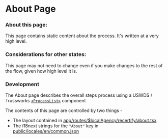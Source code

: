 # About Page

### About this page:

This page contains static content about the process. It's written at a very high level.

### Considerations for other states:

This page may not need to change even if you make changes to the rest of the flow, given how high level it is.

### Development

The About page describes the overall steps process using a USWDS / Trussworks [`<ProcessList>`](https://trussworks.github.io/react-uswds/?path=/story/components-processlist--process-list-default) component

The contents of this page are controlled by two things -

- The layout contained in [app/routes/$localAgency/recertify/about.tsx](../../../participant/app/routes/%24localAgency/recertify/about.tsx)
- The i18next strings for the `"About"` key in [public/locales/en/common.json](../../../participant/public/locales/en/common.json)
